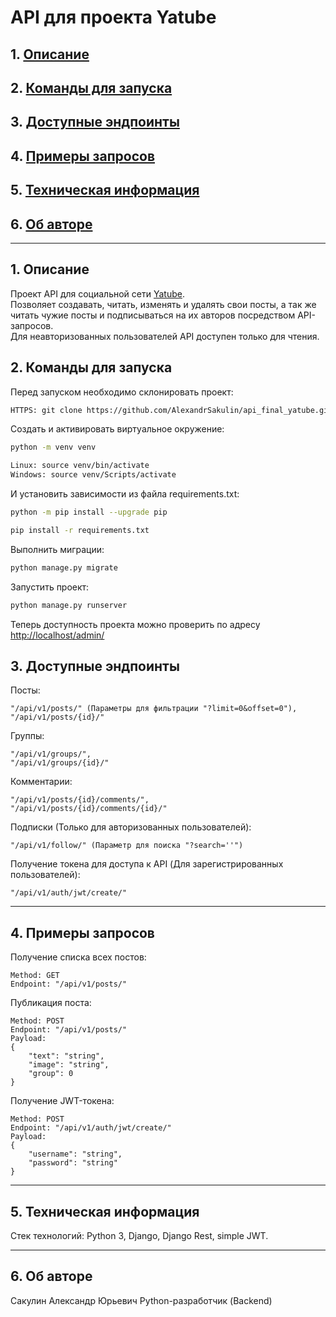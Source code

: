 # API для проекта Yatube

## 1. [Описание](#1)

## 2. [Команды для запуска](#2)

## 3. [Доступные эндпоинты](#3)

## 4. [Примеры запросов](#4)

## 5. [Техническая информация](#5)

## 6. [Об авторе](#6)

---

## 1. Описание <a id=1></a>

Проект API для социальной сети [Yatube](https://github.com/AlexandrSakulin/hw05_final).  
Позволяет создавать, читать, изменять и удалять свои посты, а так же читать чужие посты и подписываться на их авторов посредством API-запросов.  
Для неавторизованных пользователей API доступен только для чтения.

## 2. Команды для запуска <a id=2></a>

Перед запуском необходимо склонировать проект:

```bash
HTTPS: git clone https://github.com/AlexandrSakulin/api_final_yatube.git
```

Cоздать и активировать виртуальное окружение:

```bash
python -m venv venv
```

```bash
Linux: source venv/bin/activate
Windows: source venv/Scripts/activate
```

И установить зависимости из файла requirements.txt:

```bash
python -m pip install --upgrade pip
```

```bash
pip install -r requirements.txt
```

Выполнить миграции:

```bash
python manage.py migrate
```

Запустить проект:

```bash
python manage.py runserver
```

Теперь доступность проекта можно проверить по адресу [http://localhost/admin/](http://localhost/admin/)

## 3. Доступные эндпоинты <a id=3></a>

Посты:

```
"/api/v1/posts/" (Параметры для фильтрации "?limit=0&offset=0"),
"/api/v1/posts/{id}/"
```

Группы:

```
"/api/v1/groups/",
"/api/v1/groups/{id}/"
```

Комментарии:

```
"/api/v1/posts/{id}/comments/",
"/api/v1/posts/{id}/comments/{id}/"
```

Подписки (Только для авторизованных пользователей):

```
"/api/v1/follow/" (Параметр для поиска "?search=''")
```

Получение токена для доступа к API (Для зарегистрированных пользователей):

```
"/api/v1/auth/jwt/create/"
```

---

## 4. Примеры запросов <a id=4></a>

Получение списка всех постов:

```
Method: GET
Endpoint: "/api/v1/posts/"
```

Публикация поста:

```
Method: POST
Endpoint: "/api/v1/posts/"
Payload:
{
    "text": "string",
    "image": "string",
    "group": 0
}
```

Получение JWT-токена:

```
Method: POST
Endpoint: "/api/v1/auth/jwt/create/"
Payload:
{
    "username": "string",
    "password": "string"
}
```

---

## 5. Техническая информация <a id=5></a>

Стек технологий: Python 3, Django, Django Rest, simple JWT.

---

## 6. Об авторе <a id=6></a>

Сакулин Александр Юрьевич
Python-разработчик (Backend)
